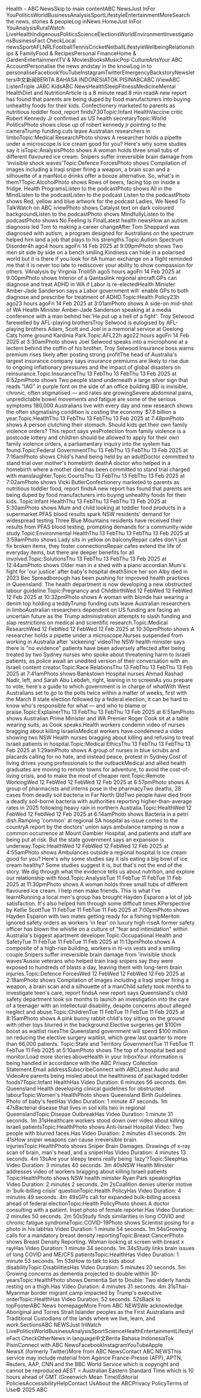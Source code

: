 Health - ABC NewsSkip to main contentABC NewsJust InFor YouPoliticsWorldBusinessAnalysisSportLifestyleEntertainmentMoreSearch the news, stories & peopleLog inNews HomeJust InFor YouAnalysisRuralWatch LiveHealthIndigenousPoliticsScienceElectionsWorldEnvironmentInvestigationsBusinessFact CheckLocal newsSportAFLNRLFootballTennisCricketNetballLifestyleWellbeingRelationships & FamilyFood & RecipesPersonal FinanceHome & GardenEntertainmentTV & MoviesBooksMusicPop CultureArtsYour ABC AccountPersonalise the news andstay in the knowLog in to personaliseFacebookYouTubeInstagramTwitterEmergencyBackstoryNewsletters中文新闻BERITA BAHASA INDONESIATOK PISINABCABC iViewABC ListenTriple JABC KidsABC NewsHealthSleepFitnessMedicineMental HealthDiet and NutritionArticle is a 8 minute read.8 min readA new report has found that parents are being duped by food manufacturers into buying unhealthy foods for their kids. Confectionery marketed to parents as nutritious toddler food, report finds7.30Topic:Infant HealthVaccine critic Robert Kennedy Jr confirmed as US health secretaryTopic:World PoliticsPhoto shows close up of robert kennedy jr pointing to the cameraTrump funding cuts leave Australian researchers in limboTopic:Medical ResearchPhoto shows A researcher holds a pipette under a microscope.Is ice cream good for you? Here's why some studies say it isTopic:AnalysisPhoto shows A woman holds three small tubs of different flavoured ice cream. Snipers suffer irreversible brain damage from 'invisible shock waves'Topic:Defence ForcesPhoto shows Compilation of images including a Iraqi sniper firing a weapon, a brain scan and a silhouette of a manNoLo drinks offer a booze alternative. So, what's in them?Topic:AlcoholPhoto shows Rows of beers, facing top on inside a fridge.
Health ProgramsListen to the podcastPhoto shows All in the MindListen to the podcastListen to the podcast Listen to the podcastPhoto shows Red, yellow and blue artwork for the podcast Ladies, We Need To TalkWatch on ABC iviewPhoto shows Catalyst text on dark coloured backgroundListen to the podcastPhoto shows MindfullyListen to the podcastPhoto shows No Feeling Is FinalLatest health newsHow an autism diagnosis led Tom to making a career changeAfter Tom Sheppard was diagnosed with autism, a program designed for Australians on the spectrum helped him land a job that plays to his strengths.Topic:Autism Spectrum Disorder4h ago4 hours agoFri 14 Feb 2025 at 9:09pmPhoto shows Two men sit side by side on a bench smiling.Kindness can hide in a polarised world but it is there if you look for itA human exchange on a flight reminded me that it is never too late to rediscover your ability to show compassion for others. VAnalysis by Virginia Trioli5h ago5 hours agoFri 14 Feb 2025 at 9:00pmPhoto shows Interior of a Qantaslink regional aircraft.GPs can diagnose and treat ADHD in WA if Labor is re-electedHealth Minister Amber-Jade Sanderson says a Labor government will  enable GPs to both diagnose and prescribe for treatment of ADHD.Topic:Health Policy23h ago23 hours agoFri 14 Feb 2025 at 3:01amPhoto shows A side-on mid-shot of WA Health Minister Amber-Jade Sanderson speaking at a media conference with a man behind her.'He put up a hell of a fight': Troy Selwood farewelled by AFL-playing brothersTroy Selwood is eulogised by AFL-playing brothers Adam, Scott and Joel in a memorial service at Geelong Cats home ground Kardinia Park.Topic:AFL22h ago22 hours agoFri 14 Feb 2025 at 3:30amPhoto shows Joel Selwood speaks into a microphone at a lectern behind the coffin of his brother, Troy Selwood.Insurance boss warns premium rises likely after posting strong profitThe head of Australia's largest insurance company says insurance premiums are likely to rise due to ongoing inflationary pressures and the impact of global disasters on reinsurance.Topic:InsuranceThu 13 FebThu 13 FebThu 13 Feb 2025 at 6:52pmPhoto shows Two people stand underneath a large silver sign that reads "IAG" in purple font on the side of an office building.IBD is invisible, chronic, often stigmatised — and rates are growingSevere abdominal pains, unpredictable bowel movements and fatigue are some of the serious symptoms 180,000 Australians live with every day and new research shows the often stigmatising condition is costing the economy  $7.8 billion a year.Topic:HealthThu 13 FebThu 13 FebThu 13 Feb 2025 at 7:48pmPhoto shows A person clutching their stomach. Should kids get their own family violence orders? This report says yesProtection from family violence is a postcode lottery and children should be allowed to apply for their own family violence orders, a parliamentary inquiry into the system has found.Topic:Federal GovernmentThu 13 FebThu 13 FebThu 13 Feb 2025 at 7:16amPhoto shows Child's hand being held by an adultDoctor committed to stand trial over mother's homebirth deathA doctor who helped in a homebirth where a mother died has been committed to stand trial charged with manslaughter.Topic:CourtsThu 13 FebThu 13 FebThu 13 Feb 2025 at 7:02amPhoto shows Vicki ButlerConfectionery marketed to parents as nutritious toddler food, report findsA new report has found that parents are being duped by food manufacturers into buying unhealthy foods for their kids. Topic:Infant HealthThu 13 FebThu 13 FebThu 13 Feb 2025 at 5:30amPhoto shows Mum and child looking at toddler food products in a supermarket.PFAS blood results spark NSW residents' demand for widespread testing Three Blue Mountains residents have received their results from PFAS blood testing, prompting demands for a community-wide study.Topic:Environmental HealthThu 13 FebThu 13 FebThu 13 Feb 2025 at 3:59amPhoto shows Lady sits in yellow on balconyRepair cafes don't just fix broken items, they foster connectionsRepair cafes extend the life of everyday items, but there are deeper benefits for all involved.Topic:SolutionsThu 13 FebThu 13 FebThu 13 Feb 2025 at 12:44amPhoto shows Older man in a shed with a piano accordian.Mum's fight for 'our justice' after baby's hospital deathSince her son Alby died in 2023 Bec Spreadborough has been pushing for improved health practices in Queensland. The health department is now developing a new obstructed labour guideline.Topic:Pregnancy and ChildbirthWed 12 FebWed 12 FebWed 12 Feb 2025 at 10:32pmPhoto shows A woman with blonde hair wearing a denim top holding a teddyTrump funding cuts leave Australian researchers in limboAustralian researchers dependent on US funding are facing an uncertain future as the Trump administration attempts to slash funding and slap restrictions on medical and scientific research.Topic:Medical ResearchWed 12 FebWed 12 FebWed 12 Feb 2025 at 10:30pmPhoto shows A researcher holds a pipette under a microscope.Nurses suspended from working in Australia after 'sickening' videoThe NSW health minister says there is "no evidence" patients have been adversely affected after being treated by two Sydney nurses who spoke about threatening harm to Israeli patients, as police await an unedited version of their conversation with an Israeli content creator.Topic:Race RelationsThu 13 FebThu 13 FebThu 13 Feb 2025 at 7:41amPhoto shows Bankstown Hospital nurses Ahmad Rashad Nadir, left, and Sarah Abu Lebdeh, right, leaning in to screenAs you prepare to vote, here's a guide to which government is in charge of whatWith West Australians set to go to the polls twice within a matter of weeks, first with the March 8 state election followed by a federal election, it can be hard to know who's responsible for what — and who to blame or praise.Topic:ExplainerThu 13 FebThu 13 FebThu 13 Feb 2025 at 6:51amPhoto shows Australian Prime Minister and WA Premier Roger Cook sit at a table wearing suits, as Cook speaks.Health workers condemn video of nurses bragging about killing IsraelisMedical workers have condemned a video showing two NSW Health nurses bragging about killing and refusing to treat Israeli patients in hospital.Topic:Medical EthicsThu 13 FebThu 13 FebThu 13 Feb 2025 at 1:29amPhoto shows A group of nurses in blue scrubs and placards calling for no hate, and instead peace, protest in Sydney.Cost of living drives young professionals to the outbackMedical and allied health graduates are moving to remote towns for adventure, to avoid the cost-of-living crisis, and to make the most of cheaper rent.Topic:Remote WorkingWed 12 FebWed 12 FebWed 12 Feb 2025 at 6:57pmPhoto shows A group of pharmacists and interns pose in the pharmacyTwo deaths, 28 cases from deadly soil bacteria in Far North QldTwo people have died from a deadly soil-borne bacteria with authorities reporting higher-than-average rates in 2025 following heavy rain in northern Australia.Topic:HealthWed 12 FebWed 12 FebWed 12 Feb 2025 at 6:14amPhoto shows Bacteria in a petri dish.Ramping 'common' at regional SA hospital as issue comes to the countryA report by the doctors' union says ambulance ramping is now a common occurrence at Mount Gambier Hospital, and patients and staff are being put at risk. But the state government says an expansion is underway.Topic:HealthWed 12 FebWed 12 FebWed 12 Feb 2025 at 4:55amPhoto shows Ambulances outside a regional hospital.Is ice cream good for you? Here's why some studies say it isIs eating a big bowl of ice cream healthy? Some studies suggest it is, but that's not the end of the story. We dig through what the evidence tells us about nutrition, and explore our relationship with food.Topic:AnalysisTue 11 FebTue 11 FebTue 11 Feb 2025 at 11:30pmPhoto shows A woman holds three small tubs of different flavoured ice cream. I help men make friends. This is what I've learntRunning a local men's group has brought Hayden Esparon a lot of job satisfaction. It's also helped him through some difficult times.KPerspective by Kellie ScottTue 11 FebTue 11 FebTue 11 Feb 2025 at 7:00pmPhoto shows Hayden Esparon with two mates getting ready for a fishing tripMeriton ignored safety orders as workers 'in fear' on luxury high-riseA former safety officer has blown the whistle on a culture of "fear and intimidation" within Australia's biggest apartment developer.Topic:Occupational Health and SafetyTue 11 FebTue 11 FebTue 11 Feb 2025 at 11:13pmPhoto shows A composite of a high-rise building, workers in hi-vis vests and a smiling couple.Snipers suffer irreversible brain damage from 'invisible shock waves'Aussie veterans who helped train Iraqi snipers say they were exposed to hundreds of blasts a day, leaving them with long-term brain injuries.Topic:Defence ForcesWed 12 FebWed 12 FebWed 12 Feb 2025 at 2:18amPhoto shows Compilation of images including a Iraqi sniper firing a weapon, a brain scan and a silhouette of a manChild safety took months to investigate teen's care, report findsA new report says Queensland's child safety department took six months to launch an investigation into the care of a teenager with an intellectual disability, despite concerns about alleged neglect and abuse.Topic:ChildrenTue 11 FebTue 11 FebTue 11 Feb 2025 at 8:15amPhoto shows A pink bunny rabbit child's toy sitting on the ground with other toys blurred in the background.Elective surgeries get $100m boost as waitlist risesThe Queensland government will spend $100 million on reducing the elective surgery waitlist, which grew last quarter to more than 66,000 patients. Topic:State and Territory GovernmentTue 11 FebTue 11 FebTue 11 Feb 2025 at 5:10amPhoto shows The top of a hospital bed and monitor.Load more stories aboveHealth in your InboxYour information is being handled in accordance with the ABC Privacy Collection Statement.Email addressSubscribeConnect with ABCLatest Audio and VideoAre parents being misled about the healthiness of packaged toddler foods?Topic:Infant HealthHas Video Duration: 6 minutes 56 seconds. 6m Queensland Health developing clinical guidelines for obstructed labourTopic:Women's HealthPhoto shows Queensland Birth Guidelines. Photo of baby's feetHas Video Duration: 1 minute 47 seconds. 1m 47sBacterial disease that lives in soil kills two in regional QueenslandTopic:Disease OutbreakHas Video Duration: 1 minute 31 seconds. 1m 31sHealthcare workers stood down over video about killing Israeli patientsTopic:HealthPhoto shows Anti-Israel Hospital Video: Two people with blurred faces.Has Video Duration: 2 minutes 41 seconds. 2m 41sHow sniper weapons can cause irreversible brain injuriesTopic:HealthPhoto shows Sniper Brain Damages. Drawings of x-ray scan of brain, man's head, and a sniperHas Video Duration: 4 minutes 13 seconds. 4m 13sAre your sleepy teens really being 'lazy'?Topic:SleepHas Video Duration: 3 minutes 40 seconds. 3m 40sNSW Health Minister addresses video of workers bragging about killing Israeli patients Topic:HealthPhoto shows NSW health minister Ryan Park speakingHas Video Duration: 2 minutes 2 seconds. 2m 2sCoalition denies ulterior motive in 'bulk-billing crisis' questionTopic:Health PolicyHas Video Duration: 4 minutes 49 seconds. 4m 49sGPs call for expanded bulk-billing access ahead of federal electionTopic:Health PolicyPhoto shows A doctor consulting with a patient. Inset photo of female reporter.Has Video Duration: 2 minutes 50 seconds. 2m 50sStudy finds similarities in long COVID and chronic fatigue syndromeTopic:COVID-19Photo shows Scientist posing for a photo in his labHas Video Duration: 1 minute 54 seconds. 1m 54sGrowing calls for a mandatory breast density reportingTopic:Breast CancerPhoto shows Breast Density Reporting. Woman looking at screen with breast x rayHas Video Duration: 1 minute 34 seconds. 1m 34sStudy links brain issues of long COVID and ME/CFS patientsTopic:HealthHas Video Duration: 1 minute 53 seconds. 1m 53sHow to talk to kids about disabilityTopic:DisabilitiesHas Video Duration: 5 minutes 20 seconds. 5m Growing concerns as dementia projected to double within 30-yearsTopic:HealthPhoto shows Dementia Set to Double: Two elderly hands resting on a thigh.Has Video Duration: 4 minutes 31 seconds. 4m 31sThai-Myanmar border migrant camp impacted by Trump's executive orderTopic:HealthHas Video Duration: 52 seconds. 52sBack to topFooterABC News homepageMore From ABC NEWSWe acknowledge Aboriginal and Torres Strait Islander peoples as the First Australians and Traditional Custodians of the lands where we live, learn, and work.SectionsABC NEWSJust InWatch LivePoliticsWorldBusinessAnalysisSportScienceHealthEntertainmentLifestyleFact CheckOtherNews in language中文Berita Bahasa IndonesiaTok PisinConnect with ABC NewsFacebookInstagramYouTubeApple NewsX (formerly Twitter)More from ABC NewsContact ABC NEWSThis service may include material from Agence France-Presse (AFP), APTN, Reuters, AAP, CNN and the BBC World Service which is copyright and cannot be reproduced.AEST = Australian Eastern Standard Time which is 10 hours ahead of GMT (Greenwich Mean Time)Editorial PoliciesAccessibilityHelpContact UsAbout the ABCPrivacy PolicyTerms of Use© 2025 ABC